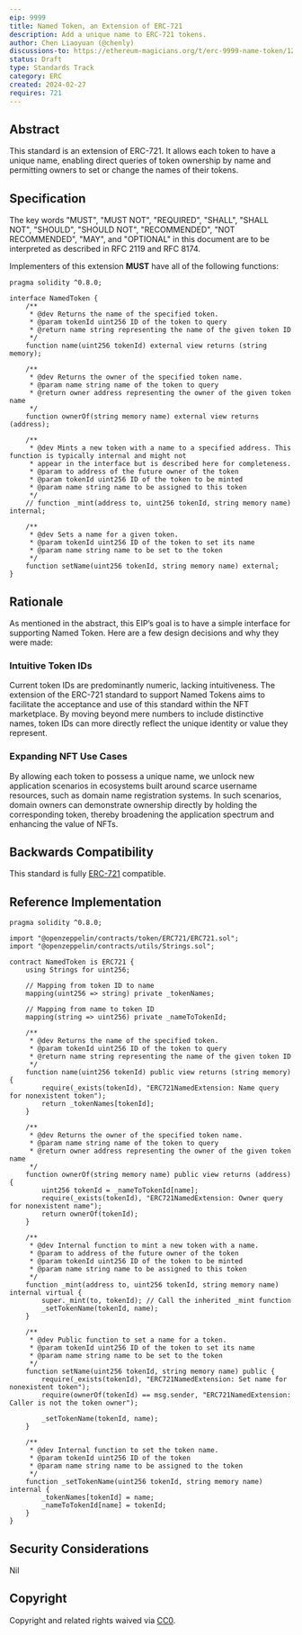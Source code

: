 ```yaml
---
eip: 9999
title: Named Token, an Extension of ERC-721
description: Add a unique name to ERC-721 tokens.
author: Chen Liaoyuan (@chenly)
discussions-to: https://ethereum-magicians.org/t/erc-9999-name-token/12345
status: Draft
type: Standards Track
category: ERC
created: 2024-02-27
requires: 721
---
```


## Abstract

This standard is an extension of ERC-721. It allows each token to have a unique name, enabling direct queries of token ownership by name and permitting owners to set or change the names of their tokens.

## Specification

The key words "MUST", "MUST NOT", "REQUIRED", "SHALL", "SHALL NOT", "SHOULD", "SHOULD NOT", "RECOMMENDED", "NOT RECOMMENDED", "MAY", and "OPTIONAL" in this document are to be interpreted as described in RFC 2119 and RFC 8174.

Implementers of this extension **MUST** have all of the following functions:

```solidity
pragma solidity ^0.8.0;

interface NamedToken {
    /**
     * @dev Returns the name of the specified token.
     * @param tokenId uint256 ID of the token to query
     * @return name string representing the name of the given token ID
     */
    function name(uint256 tokenId) external view returns (string memory);

    /**
     * @dev Returns the owner of the specified token name.
     * @param name string name of the token to query
     * @return owner address representing the owner of the given token name
     */
    function ownerOf(string memory name) external view returns (address);

    /**
     * @dev Mints a new token with a name to a specified address. This function is typically internal and might not
     * appear in the interface but is described here for completeness.
     * @param to address of the future owner of the token
     * @param tokenId uint256 ID of the token to be minted
     * @param name string name to be assigned to this token
     */
    // function _mint(address to, uint256 tokenId, string memory name) internal;

    /**
     * @dev Sets a name for a given token.
     * @param tokenId uint256 ID of the token to set its name
     * @param name string name to be set to the token
     */
    function setName(uint256 tokenId, string memory name) external;
}
```

## Rationale

As mentioned in the abstract, this EIP’s goal is to have a simple interface for supporting Named Token. Here are a few design decisions and why they were made:

### Intuitive Token IDs

Current token IDs are predominantly numeric, lacking intuitiveness. The extension of the ERC-721 standard to support Named Tokens aims to facilitate the acceptance and use of this standard within the NFT marketplace. By moving beyond mere numbers to include distinctive names, token IDs can more directly reflect the unique identity or value they represent.

### Expanding NFT Use Cases

By allowing each token to possess a unique name, we unlock new application scenarios in ecosystems built around scarce username resources, such as domain name registration systems. In such scenarios, domain owners can demonstrate ownership directly by holding the corresponding token, thereby broadening the application spectrum and enhancing the value of NFTs.

## Backwards Compatibility

This standard is fully [ERC-721](./eip-721.md) compatible.

## Reference Implementation

```solidity
pragma solidity ^0.8.0;

import "@openzeppelin/contracts/token/ERC721/ERC721.sol";
import "@openzeppelin/contracts/utils/Strings.sol";

contract NamedToken is ERC721 {
    using Strings for uint256;

    // Mapping from token ID to name
    mapping(uint256 => string) private _tokenNames;

    // Mapping from name to token ID
    mapping(string => uint256) private _nameToTokenId;

    /**
     * @dev Returns the name of the specified token.
     * @param tokenId uint256 ID of the token to query
     * @return name string representing the name of the given token ID
     */
    function name(uint256 tokenId) public view returns (string memory) {
        require(_exists(tokenId), "ERC721NamedExtension: Name query for nonexistent token");
        return _tokenNames[tokenId];
    }

    /**
     * @dev Returns the owner of the specified token name.
     * @param name string name of the token to query
     * @return owner address representing the owner of the given token name
     */
    function ownerOf(string memory name) public view returns (address) {
        uint256 tokenId = _nameToTokenId[name];
        require(_exists(tokenId), "ERC721NamedExtension: Owner query for nonexistent name");
        return ownerOf(tokenId);
    }

    /**
     * @dev Internal function to mint a new token with a name.
     * @param to address of the future owner of the token
     * @param tokenId uint256 ID of the token to be minted
     * @param name string name to be assigned to this token
     */
    function _mint(address to, uint256 tokenId, string memory name) internal virtual {
        super._mint(to, tokenId); // Call the inherited _mint function
        _setTokenName(tokenId, name);
    }

    /**
     * @dev Public function to set a name for a token.
     * @param tokenId uint256 ID of the token to set its name
     * @param name string name to be set to the token
     */
    function setName(uint256 tokenId, string memory name) public {
        require(_exists(tokenId), "ERC721NamedExtension: Set name for nonexistent token");
        require(ownerOf(tokenId) == msg.sender, "ERC721NamedExtension: Caller is not the token owner");
        
        _setTokenName(tokenId, name);
    }

    /**
     * @dev Internal function to set the token name.
     * @param tokenId uint256 ID of the token
     * @param name string name to be assigned to the token
     */
    function _setTokenName(uint256 tokenId, string memory name) internal {
        _tokenNames[tokenId] = name;
        _nameToTokenId[name] = tokenId;
    }
}
```

## Security Considerations

Nil

## Copyright

Copyright and related rights waived via [CC0](../LICENSE.md).